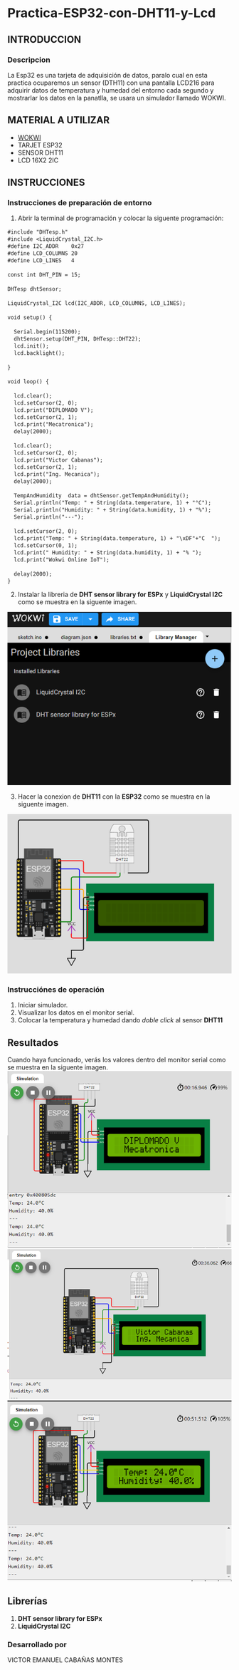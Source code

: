 # Practica-ESP32-con-DHT11-y-Lcd
## INTRODUCCION 
### Descripcion 
La Esp32 es una tarjeta de adquisición de datos, paralo cual en esta practica ocuparemos un sensor (DTH11) con una pantalla LCD216 para adquirir datos de temperatura y humedad del entorno cada segundo y mostrarlar los datos en la panatlla, se usara un simulador llamado WOKWI.
## MATERIAL A UTILIZAR
- [WOKWI](https://wokwi.com/projects/new/esp32)
- TARJET ESP32
- SENSOR DHT11
- LCD 16X2 2IC
  
## INSTRUCCIONES
### Instrucciones de preparación de entorno 

1. Abrir la terminal de programación y colocar la siguente programación:
```
#include "DHTesp.h"
#include <LiquidCrystal_I2C.h>
#define I2C_ADDR    0x27
#define LCD_COLUMNS 20
#define LCD_LINES   4

const int DHT_PIN = 15;

DHTesp dhtSensor;

LiquidCrystal_I2C lcd(I2C_ADDR, LCD_COLUMNS, LCD_LINES);

void setup() {

  Serial.begin(115200);
  dhtSensor.setup(DHT_PIN, DHTesp::DHT22);
  lcd.init();
  lcd.backlight();

}

void loop() {

  lcd.clear();
  lcd.setCursor(2, 0);
  lcd.print("DIPLOMADO V");
  lcd.setCursor(2, 1);
  lcd.print("Mecatronica");
  delay(2000);

  lcd.clear();
  lcd.setCursor(2, 0);
  lcd.print("Victor Cabanas");
  lcd.setCursor(2, 1);
  lcd.print("Ing. Mecanica");
  delay(2000);

  TempAndHumidity  data = dhtSensor.getTempAndHumidity();
  Serial.println("Temp: " + String(data.temperature, 1) + "°C");
  Serial.println("Humidity: " + String(data.humidity, 1) + "%");
  Serial.println("---");
  
  lcd.setCursor(2, 0);
  lcd.print("Temp: " + String(data.temperature, 1) + "\xDF"+"C  ");
  lcd.setCursor(0, 1);
  lcd.print(" Humidity: " + String(data.humidity, 1) + "% ");
  lcd.print("Wokwi Online IoT");

  delay(2000);
}
```

2. Instalar la libreria de **DHT sensor library for ESPx** y **LiquidCrystal I2C** como se muestra en la siguente imagen.

![](https://github.com/Victor-Cabanas-99/Pr-ctica-ESP32-con-DHT11-y-Lcd/blob/main/SENSOR%20DHT22%20Y%20LCD%20LIBRERIA.PNG?raw=true)

3. Hacer la conexion de **DHT11** con la **ESP32** como se muestra en la siguente imagen.

![](https://github.com/Victor-Cabanas-99/Pr-ctica-ESP32-con-DHT11-y-Lcd/blob/main/SENSOR%20DHT22%20Y%20LCD%20CONEXCION.PNG?raw=true)

### Instrucciónes de operación

1. Iniciar simulador.
2. Visualizar los datos en el monitor serial.
3. Colocar la temperatura y humedad dando *doble click* al sensor **DHT11**

## Resultados

Cuando haya funcionado, verás los valores dentro del monitor serial como se muestra en la siguente imagen.
![](https://github.com/Victor-Cabanas-99/Pr-ctica-ESP32-con-DHT11-y-Lcd/blob/main/DHT%20Y%20LCD%20RESULTADO%201.PNG?raw=true)
![](https://github.com/Victor-Cabanas-99/Pr-ctica-ESP32-con-DHT11-y-Lcd/blob/main/SENSOR%20DHT22%20Y%20LCD%20RESULTADO.PNG?raw=true)
![](https://github.com/Victor-Cabanas-99/Pr-ctica-ESP32-con-DHT11-y-Lcd/blob/main/DHT%20Y%20LCD%20RESULTADO%203.PNG?raw=true)
## Librerías

1. **DHT sensor library for ESPx**
2. **LiquidCrystal I2C**

### Desarrollado por 
VICTOR EMANUEL CABAÑAS MONTES
